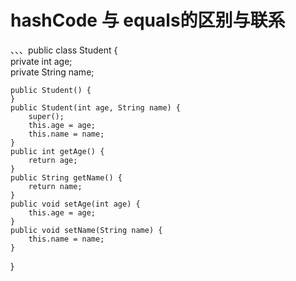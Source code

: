 # hashCode 与 equals的区别与联系

、、、public class Student {  
    private int age;  
    private String name;  
      
    public Student() {  
    }  
    public Student(int age, String name) {  
        super();  
        this.age = age;  
        this.name = name;  
    }  
    public int getAge() {  
        return age;  
    }  
    public String getName() {  
        return name;  
    }  
    public void setAge(int age) {  
        this.age = age;  
    }  
    public void setName(String name) {  
        this.name = name;  
    }  
} 
